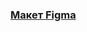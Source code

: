 ### [Макет Figma](https://www.figma.com/file/F5VSFhkbFequGLIqOz5nX2/css-pseudo-practice?node-id=0%3A1)